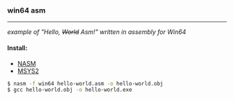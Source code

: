 ### win64 asm

<hr>

_example of "Hello, ~~World~~ Asm!" written in assembly for Win64_

#### Install:
- [NASM](https://www.nasm.us/)
- [MSYS2](https://www.msys2.org/)

```bash
$ nasm -f win64 hello-world.asm -o hello-world.obj
$ gcc hello-world.obj -o hello-world.exe
```